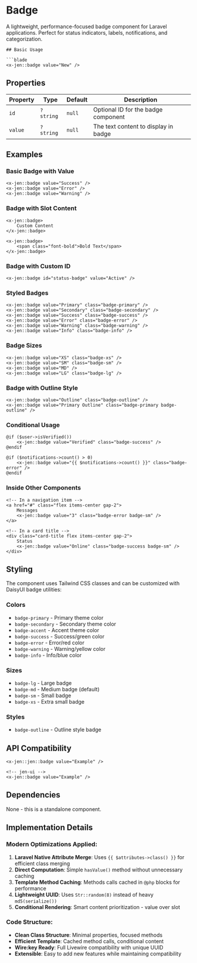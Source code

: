 # Badge

A lightweight, performance-focused badge component for Laravel applications. Perfect for status indicators, labels, notifications, and categorization.

````
## Basic Usage

```blade
<x-jen::badge value="New" />
````

## Properties

| Property | Type      | Default | Description                          |
| -------- | --------- | ------- | ------------------------------------ |
| `id`     | `?string` | `null`  | Optional ID for the badge component  |
| `value`  | `?string` | `null`  | The text content to display in badge |

## Examples

### Basic Badge with Value

```blade
<x-jen::badge value="Success" />
<x-jen::badge value="Error" />
<x-jen::badge value="Warning" />
```

### Badge with Slot Content

```blade
<x-jen::badge>
    Custom Content
</x-jen::badge>

<x-jen::badge>
    <span class="font-bold">Bold Text</span>
</x-jen::badge>
```

### Badge with Custom ID

```blade
<x-jen::badge id="status-badge" value="Active" />
```

### Styled Badges

```blade
<x-jen::badge value="Primary" class="badge-primary" />
<x-jen::badge value="Secondary" class="badge-secondary" />
<x-jen::badge value="Success" class="badge-success" />
<x-jen::badge value="Error" class="badge-error" />
<x-jen::badge value="Warning" class="badge-warning" />
<x-jen::badge value="Info" class="badge-info" />
```

### Badge Sizes

```blade
<x-jen::badge value="XS" class="badge-xs" />
<x-jen::badge value="SM" class="badge-sm" />
<x-jen::badge value="MD" />
<x-jen::badge value="LG" class="badge-lg" />
```

### Badge with Outline Style

```blade
<x-jen::badge value="Outline" class="badge-outline" />
<x-jen::badge value="Primary Outline" class="badge-primary badge-outline" />
```

### Conditional Usage

```blade
@if ($user->isVerified())
    <x-jen::badge value="Verified" class="badge-success" />
@endif

@if ($notifications->count() > 0)
    <x-jen::badge value="{{ $notifications->count() }}" class="badge-error" />
@endif
```

### Inside Other Components

```blade
<!-- In a navigation item -->
<a href="#" class="flex items-center gap-2">
    Messages
    <x-jen::badge value="3" class="badge-error badge-sm" />
</a>

<!-- In a card title -->
<div class="card-title flex items-center gap-2">
    Status
    <x-jen::badge value="Online" class="badge-success badge-sm" />
</div>
```

## Styling

The component uses Tailwind CSS classes and can be customized with DaisyUI badge utilities:

### Colors

-   `badge-primary` - Primary theme color
-   `badge-secondary` - Secondary theme color
-   `badge-accent` - Accent theme color
-   `badge-success` - Success/green color
-   `badge-error` - Error/red color
-   `badge-warning` - Warning/yellow color
-   `badge-info` - Info/blue color

### Sizes

-   `badge-lg` - Large badge
-   `badge-md` - Medium badge (default)
-   `badge-sm` - Small badge
-   `badge-xs` - Extra small badge

### Styles

-   `badge-outline` - Outline style badge

## API Compatibility

```blade
<x-jen::jen::badge value="Example" />

<!-- jen-ui -->
<x-jen::badge value="Example" />
```

## Dependencies

None - this is a standalone component.

## Implementation Details

### Modern Optimizations Applied:

1. **Laravel Native Attribute Merge**: Uses `{{ $attributes->class() }}` for efficient class merging
2. **Direct Computation**: Simple `hasValue()` method without unnecessary caching
3. **Template Method Caching**: Methods calls cached in `@php` blocks for performance
4. **Lightweight UUID**: Uses `Str::random(8)` instead of heavy `md5(serialize())`
5. **Conditional Rendering**: Smart content prioritization - value over slot

### Code Structure:

-   **Clean Class Structure**: Minimal properties, focused methods
-   **Efficient Template**: Cached method calls, conditional content
-   **Wire:key Ready**: Full Livewire compatibility with unique UUID
-   **Extensible**: Easy to add new features while maintaining compatibility
